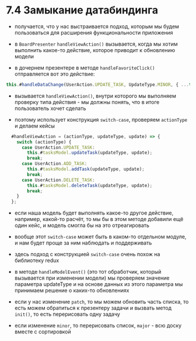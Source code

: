 # 7.4 Замыкание датабиндинга

- получается, что у нас выстраивается подход, которым мы будем пользоваться для расширения функциональности приложения

- в `BoardPresenter` `handleViewAction()` вызывается, когда мы хотим выполнить какое-то действие, которое приводит к обновлению модели

- в дочернем презентере в методе `handleFavoriteClick()` отправляется вот это действие:

```js
this.#handleDataChange(UserAction.UPDATE_TASK, UpdateType.MINOR, { ...this.#task, isFavorite: !this.#task.isFavorite });
```

- вызывается `handleViewAction()`, внутри которого мы выполняем проверку типа действия - мы должны понять, что в итоге пользователь хочет сделать

- поэтому использует конструкция `switch-case`, проверяем `actionType` и делаем кейсы

```js
  #handleViewAction = (actionType, updateType, update) => {
    switch (actionType) {
      case UserAction.UPDATE_TASK:
        this.#tasksModel.updateTask(updateType, update);
        break;
      case UserAction.ADD_TASK:
        this.#tasksModel.addTask(updateType, update);
        break;
      case UserAction.DELETE_TASK:
        this.#tasksModel.deleteTask(updateType, update);
        break;
    }
  };
```

- если наша модель будет выполнять какое-то другое действие, например, какой-то расчёт, то мы бы в этом методе добавили ещё один кейс, и модель смогла бы на это отреагировать

- вообще этот `switch-case` может быть в каком-то отдельном модуле, и нам будет проще за ним наблюдать и поддерживать

- здесь подход с конструкцией `switch-case` очень похож на библиотеку redux

- в методе `handleModelEvent()` (это тот обработчик, который вызывается при изменении модели) мы проверяем значение параметра updateType и на основе данных из этого параметра мы принимаем решение о каких-то обновлениях

- если у нас изменение `patch`, то мы можем обновить часть списка, то есть можем обратиться к презентеру задачи и вызвать метод `init()`, то есть перерисовать одну задачу

- если изменение `minor`, то перерисовать список, `major` - всю доску вместе с сортировкой
